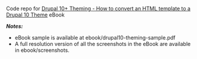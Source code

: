 Code repo for [Drupal 10+ Theming - How to convert an HTML template to a Drupal 10 Theme](https://www.amazon.com/dp/B0DH2YMXTK) eBook  

**_Notes:_** 
* eBook sample is available at ebook/drupal10-theming-sample.pdf
* A full resolution version of all the screenshots in the eBook are available in ebook/screenshots.
